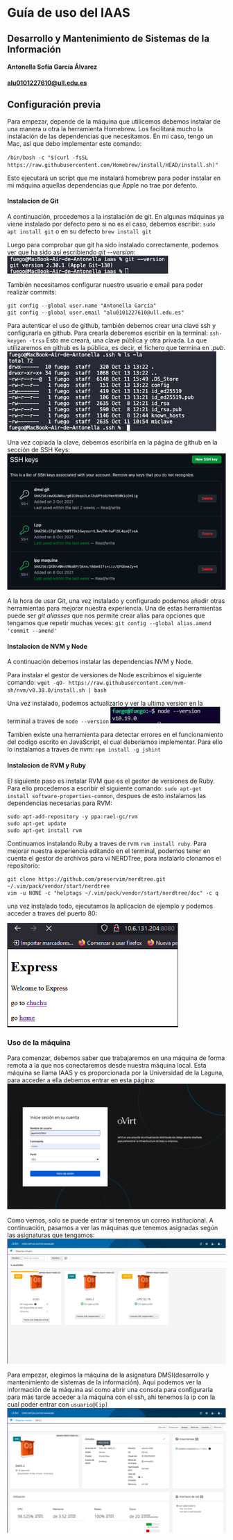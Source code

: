 # Guía de uso del IAAS
## Desarrollo y Mantenimiento de Sistemas de la Información
#### Antonella Sofía García Álvarez
#### alu0101227610@ull.edu.es

## Configuración previa

Para empezar, depende de la máquina que utilicemos debemos instalar de una manera u otra la herramienta Homebrew. Los facilitará mucho la instalación de las dependencias que necesitamos. En mi caso, tengo un Mac, así que debo implementar este comando:

`/bin/bash -c "$(curl -fsSL https://raw.githubusercontent.com/Homebrew/install/HEAD/install.sh)"`

Esto ejecutará un script que me instalará homebrew para poder instalar en mi máquina aquellas dependencias que Apple no trae por defento.

#### Instalacion de Git

A continuación, procedemos a la instalación de git. En algunas máquinas ya viene instalado por defecto pero si no es el caso, debemos escribir:
`sudo apt install git` o en su defecto `brew install git`

Luego para comprobar que git ha sido instalado correctamente, podemos ver que ha sido así escribiendo _git --version_:
![imagen4](4.png)

También necesitamos configurar nuestro usuario e email para poder realizar commits:
~~~
git config --global user.name "Antonella García"
git config --global user.email "alu0101227610@ull.edu.es"
~~~
Para autenticar el uso de github, también debemos crear una clave ssh y configurarla en github. Para crearla deberemos escribir en la terminal:
`ssh-keygen -trsa`
Esto me creará, una clave pública y otra privada. La que utilizaremos en github es la pública, es decir, el fichero que termina en _.pub_.
![imagen5](5.png)

Una vez copiada la clave, debemos escribirla en la página de github en la sección de SSH Keys:
![imagen6](6.png)

A la hora de usar Git, una vez instalado y configurado podemos añadir otras herramientas para mejorar nuestra experiencia. Una de estas herramientas puede ser _git aliasses_ que nos permite crear alias para opciones que tengamos que repetir muchas veces: 
`git config --global alias.amend 'commit --amend'`

#### Instalacion de NVM y Node

A continuación debemos instalar las dependencias NVM y Node. 

Para instalar el gestor de versiones de Node escribimos el siguiente comando:
`wget -qO- https://raw.githubusercontent.com/nvm-sh/nvm/v0.38.0/install.sh | bash`

Una vez instalado, podemos actualizarlo y ver la ultima version en la terminal a traves de `node --version`
![imagen8](8.png)

Tambien existe una herramienta para detectar errores en el funcionamiento del codigo escrito en JavaScript, el cual deberiamos implementar. Para ello lo instalamos a traves de nvm:
`npm install -g jshint`

#### Instalacion de RVM y Ruby

El siguiente paso es instalar RVM que es el gestor de versiones de Ruby. Para ello procedemos a escribir el siguiente comando: `sudo apt-get install software-properties-common`, despues de esto instalamos las dependencias necesarias para RVM:
```
sudo apt-add-repository -y ppa:rael-gc/rvm
sudo apt-get update
sudo apt-get install rvm
```
Continuamos instalando Ruby a traves de rvm `rvm install ruby`. Para mejorar nuestra experiencia editando en el terminal, podemos tener en cuenta el gestor de archivos para vi NERDTree, para instalarlo clonamos el repositorio:
```
git clone https://github.com/preservim/nerdtree.git ~/.vim/pack/vendor/start/nerdtree 
vim -u NONE -c "helptags ~/.vim/pack/vendor/start/nerdtree/doc" -c q
```
una vez instalado todo, ejecutamos la aplicacion de ejemplo y podemos acceder a traves del puerto 80:

![imagen9](9.png)

### Uso de la máquina

Para comenzar, debemos saber que trabajaremos en una máquina de forma remota a la que nos conectaremos desde nuestra máquina local. Esta máquina se llama IAAS y es proporcionada por la Universidad de la Laguna, para acceder a ella debemos entrar en esta página:
![imagen1](1.png)

Como vemos, solo se puede entrar si tenemos un correo institucional. A continuación, pasamos a ver las máquinas que tenemos asignadas según las asignaturas que tengamos:
![imagen2](2.png)

Para empezar, elegimos la máquina de la asignatura DMSI(desarrollo y mantenimiento de sistemas de la información). Aquí podemos ver la información de la máquina así como abrir una consola para configurarla para más tarde acceder a la máquina con el ssh, ahi tenemos la ip con la cual poder entrar con `usuario@[ip]`
![imagen3](3.png)

